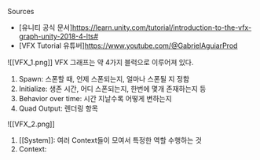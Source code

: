 Sources
- [유니티 공식 문서]https://learn.unity.com/tutorial/introduction-to-the-vfx-graph-unity-2018-4-lts#
- [VFX Tutorial 유튜버]https://www.youtube.com/@GabrielAguiarProd

![[VFX_1.png]]
VFX 그래프는 약 4가지 블럭으로 이루어져 있다.

1. Spawn: 스폰할 때, 언제 스폰되는지, 얼마나 스폰될 지 정함
2. Initialize: 생존 시간, 어디 스폰되는지, 한번에 몇개 존재하는지 등
3. Behavior over time: 시간 지날수록 어떻게 변하는지
4. Quad Output: 렌더링 항목


![[VFX_2.png]]
1. [[System]]: 여러 Context들이 모여서 특정한 역할 수행하는 것
2. Context: 